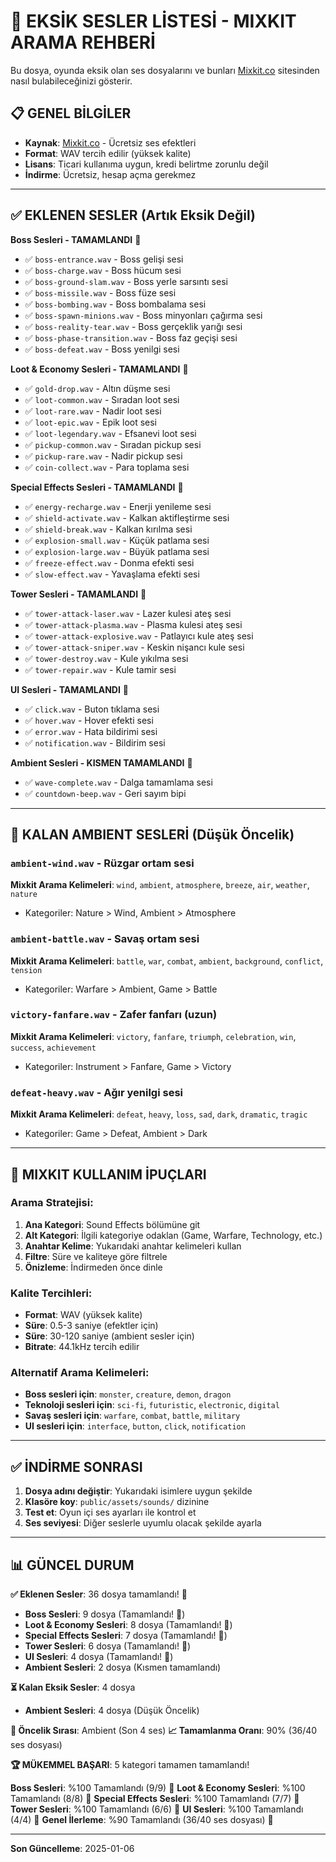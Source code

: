 # 🎵 EKSİK SESLER LİSTESİ - MIXKIT ARAMA REHBERİ

Bu dosya, oyunda eksik olan ses dosyalarını ve bunları [Mixkit.co](https://mixkit.co/) sitesinden nasıl bulabileceğinizi gösterir.

## 📋 **GENEL BİLGİLER**

- **Kaynak**: [Mixkit.co](https://mixkit.co/free-sound-effects/) - Ücretsiz ses efektleri
- **Format**: WAV tercih edilir (yüksek kalite)
- **Lisans**: Ticari kullanıma uygun, kredi belirtme zorunlu değil
- **İndirme**: Ücretsiz, hesap açma gerekmez

---

## ✅ **EKLENEN SESLER** (Artık Eksik Değil)

**Boss Sesleri - TAMAMLANDI** 🎉
- ✅ `boss-entrance.wav` - Boss gelişi sesi
- ✅ `boss-charge.wav` - Boss hücum sesi  
- ✅ `boss-ground-slam.wav` - Boss yerle sarsıntı sesi
- ✅ `boss-missile.wav` - Boss füze sesi
- ✅ `boss-bombing.wav` - Boss bombalama sesi
- ✅ `boss-spawn-minions.wav` - Boss minyonları çağırma sesi
- ✅ `boss-reality-tear.wav` - Boss gerçeklik yarığı sesi
- ✅ `boss-phase-transition.wav` - Boss faz geçişi sesi
- ✅ `boss-defeat.wav` - Boss yenilgi sesi

**Loot & Economy Sesleri - TAMAMLANDI** 🎉
- ✅ `gold-drop.wav` - Altın düşme sesi
- ✅ `loot-common.wav` - Sıradan loot sesi
- ✅ `loot-rare.wav` - Nadir loot sesi
- ✅ `loot-epic.wav` - Epik loot sesi
- ✅ `loot-legendary.wav` - Efsanevi loot sesi
- ✅ `pickup-common.wav` - Sıradan pickup sesi
- ✅ `pickup-rare.wav` - Nadir pickup sesi
- ✅ `coin-collect.wav` - Para toplama sesi

**Special Effects Sesleri - TAMAMLANDI** 🎉
- ✅ `energy-recharge.wav` - Enerji yenileme sesi
- ✅ `shield-activate.wav` - Kalkan aktifleştirme sesi
- ✅ `shield-break.wav` - Kalkan kırılma sesi
- ✅ `explosion-small.wav` - Küçük patlama sesi
- ✅ `explosion-large.wav` - Büyük patlama sesi
- ✅ `freeze-effect.wav` - Donma efekti sesi
- ✅ `slow-effect.wav` - Yavaşlama efekti sesi

**Tower Sesleri - TAMAMLANDI** 🎉
- ✅ `tower-attack-laser.wav` - Lazer kulesi ateş sesi
- ✅ `tower-attack-plasma.wav` - Plasma kulesi ateş sesi
- ✅ `tower-attack-explosive.wav` - Patlayıcı kule ateş sesi
- ✅ `tower-attack-sniper.wav` - Keskin nişancı kule sesi
- ✅ `tower-destroy.wav` - Kule yıkılma sesi
- ✅ `tower-repair.wav` - Kule tamir sesi

**UI Sesleri - TAMAMLANDI** 🎉
- ✅ `click.wav` - Buton tıklama sesi
- ✅ `hover.wav` - Hover efekti sesi
- ✅ `error.wav` - Hata bildirimi sesi
- ✅ `notification.wav` - Bildirim sesi

**Ambient Sesleri - KISMEN TAMAMLANDI** 🎉
- ✅ `wave-complete.wav` - Dalga tamamlama sesi
- ✅ `countdown-beep.wav` - Geri sayım bipi

---

## 🎺 **KALAN AMBIENT SESLERİ** (Düşük Öncelik)

### `ambient-wind.wav` - Rüzgar ortam sesi
**Mixkit Arama Kelimeleri**: `wind`, `ambient`, `atmosphere`, `breeze`, `air`, `weather`, `nature`
- Kategoriler: Nature > Wind, Ambient > Atmosphere

### `ambient-battle.wav` - Savaş ortam sesi
**Mixkit Arama Kelimeleri**: `battle`, `war`, `combat`, `ambient`, `background`, `conflict`, `tension`
- Kategoriler: Warfare > Ambient, Game > Battle

### `victory-fanfare.wav` - Zafer fanfarı (uzun)
**Mixkit Arama Kelimeleri**: `victory`, `fanfare`, `triumph`, `celebration`, `win`, `success`, `achievement`
- Kategoriler: Instrument > Fanfare, Game > Victory

### `defeat-heavy.wav` - Ağır yenilgi sesi
**Mixkit Arama Kelimeleri**: `defeat`, `heavy`, `loss`, `sad`, `dark`, `dramatic`, `tragic`
- Kategoriler: Game > Defeat, Ambient > Dark

---

## 📝 **MIXKIT KULLANIM İPUÇLARI**

### **Arama Stratejisi:**
1. **Ana Kategori**: Sound Effects bölümüne git
2. **Alt Kategori**: İlgili kategoriye odaklan (Game, Warfare, Technology, etc.)
3. **Anahtar Kelime**: Yukarıdaki anahtar kelimeleri kullan
4. **Filtre**: Süre ve kaliteye göre filtrele
5. **Önizleme**: İndirmeden önce dinle

### **Kalite Tercihleri:**
- **Format**: WAV (yüksek kalite)
- **Süre**: 0.5-3 saniye (efektler için)
- **Süre**: 30-120 saniye (ambient sesler için)
- **Bitrate**: 44.1kHz tercih edilir

### **Alternatif Arama Kelimeleri:**
- **Boss sesleri için**: `monster`, `creature`, `demon`, `dragon`
- **Teknoloji sesleri için**: `sci-fi`, `futuristic`, `electronic`, `digital`
- **Savaş sesleri için**: `warfare`, `combat`, `battle`, `military`
- **UI sesleri için**: `interface`, `button`, `click`, `notification`

---

## ✅ **İNDİRME SONRASI**

1. **Dosya adını değiştir**: Yukarıdaki isimlere uygun şekilde
2. **Klasöre koy**: `public/assets/sounds/` dizinine
3. **Test et**: Oyun içi ses ayarları ile kontrol et
4. **Ses seviyesi**: Diğer seslerle uyumlu olacak şekilde ayarla

---

## 📊 **GÜNCEL DURUM**

**✅ Eklenen Sesler**: 36 dosya tamamlandı! 🎉
- **Boss Sesleri**: 9 dosya (Tamamlandı! 🎉)
- **Loot & Economy Sesleri**: 8 dosya (Tamamlandı! 🎉)
- **Special Effects Sesleri**: 7 dosya (Tamamlandı! 🎉)
- **Tower Sesleri**: 6 dosya (Tamamlandı! 🎉)
- **UI Sesleri**: 4 dosya (Tamamlandı! 🎉)
- **Ambient Sesleri**: 2 dosya (Kısmen tamamlandı)

**⏳ Kalan Eksik Sesler**: 4 dosya
- **Ambient Sesleri**: 4 dosya (Düşük Öncelik)

**🎯 Öncelik Sırası**: Ambient (Son 4 ses)
**📈 Tamamlanma Oranı**: 90% (36/40 ses dosyası)

**🏆 MÜKEMMEL BAŞARI**: 5 kategori tamamen tamamlandı!

**Boss Sesleri**: %100 Tamamlandı (9/9) 🎉
**Loot & Economy Sesleri**: %100 Tamamlandı (8/8) 🎉
**Special Effects Sesleri**: %100 Tamamlandı (7/7) 🎉
**Tower Sesleri**: %100 Tamamlandı (6/6) 🎉
**UI Sesleri**: %100 Tamamlandı (4/4) 🎉
**Genel İlerleme**: %90 Tamamlandı (36/40 ses dosyası) 🎉

---

**Son Güncelleme**: 2025-01-06 